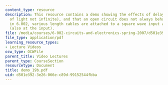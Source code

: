 ```yaml
---
content_type: resource
description: This resource contains a demo showing the effects of delay (the speed
  of light not infinite), and that an open circuit does not always behave as stated
  in 6.002, various length cables are attached to a square wave input and the oscilloscope
  (also at the input).
file: /media/courses/6-002-circuits-and-electronics-spring-2007/d501e3923e26066ec89d99152544fbba_demo_19b.pdf
file_type: application/pdf
learning_resource_types:
- Lecture Videos
ocw_type: OCWFile
parent_title: Video Lectures
parent_type: CourseSection
resourcetype: Document
title: demo_19b.pdf
uid: d501e392-3e26-066e-c89d-99152544fbba
---
```

